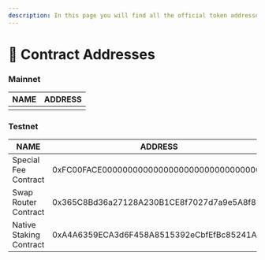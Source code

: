 ```yaml
---
description: In this page you will find all the official token addresses on Asset Chain.
---
```


# 📁 Contract Addresses

### Mainnet

| NAME | ADDRESS |
| ---- | ------- |
|      |         |

### Testnet

<table><thead><tr><th>NAME</th><th>ADDRESS</th><th data-hidden></th></tr></thead><tbody><tr><td>Special Fee Contract</td><td>0xFC00FACE00000000000000000000000000000000</td><td></td></tr><tr><td>Swap Router Contract</td><td>0x365C8Bd36a27128A230B1CE8f7027d7a9e5A8f82</td><td></td></tr><tr><td>Native Staking Contract</td><td>0xA4A6359ECA3d6F458A8515392eCbfEfBc85241Aa</td><td></td></tr></tbody></table>

